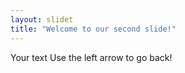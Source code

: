 ```yaml
---
layout: slidet
title: "Welcome to our second slide!"
---
```

Your text
Use the left arrow to go back!
